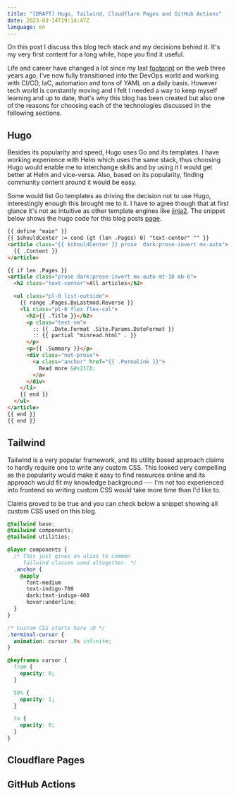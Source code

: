 ```yaml
---
title: "[DRAFT] Hugo, Tailwind, Cloudflare Pages and GitHub Actions"
date: 2023-03-14T19:14:47Z
language: en
---
```


On this post I discuss this blog tech stack and my decisions behind it. It's my very first content for a long while, hope you find it useful.

<!--more-->

Life and career have changed a lot since my last [footprint](https://medium.com/sysvale/iac-infraestrutura-como-c%C3%B3digo-c514a869b88d) on the web three years ago, I've now fully transitioned into the DevOps world and working with CI/CD, IaC, automation and tons of YAML on a daily basis. However tech world is constantly moving and I felt I needed a way to keep myself learning and up to date, that's why this blog has been created but also one of the reasons for choosing each of the technologies discussed in the following sections.

## Hugo

Besides its popularity and speed, Hugo uses Go and its templates. I have working experience with Helm which uses the same stack, thus choosing Hugo would enable me to interchange skills and by using it I would get better at Helm and vice-versa. Also, based on its popularity, finding community content around it would be easy.

Some would list Go templates as driving the decision not to use Hugo, interestingly enough this brought me to it. I have to agree though that at first glance it's not as intuitive as other template engines like [jinja2](https://jinja.palletsprojects.com/en/3.1.x/templates/). The snippet below shows the hugo code for this blog posts [page](/blog).

```html
{{ define "main" }}
{{ $shouldCenter := cond (gt (len .Pages) 0) "text-center" "" }}
<article class="{{ $shouldCenter }} prose  dark:prose-invert mx-auto">
  {{ .Content }}
</article>

{{ if len .Pages }}
<article class="prose dark:prose-invert mx-auto mt-10 mb-6">
  <h2 class="text-center">All articles</h2>

  <ul class="pl-0 list-outside">
    {{ range .Pages.ByLastmod.Reverse }}
    <li class="pl-0 flex flex-col">
      <h2>{{ .Title }}</h2>
      <p class="text-sm">
        :: {{ .Date.Format .Site.Params.DateFormat }}
        :: {{ partial "minread.html" . }}
      </p>
      <p>{{ .Summary }}</p>
      <div class="not-prose">
        <a class="anchor" href="{{ .Permalink }}">
          Read more &#x21C0;
        </a>
      </div>
    </li>
    {{ end }}
  </ul>
</article>
{{ end }}
{{ end }}
```

## Tailwind

Tailwind is a very popular framework, and its utility based approach claims to hardly require one to write any custom CSS. This looked very compelling as the popularity would make it easy to find resources online and its approach would fit my knowledge background --- I'm not too experienced into frontend so writing custom CSS would take more time than I'd like to.

Claims proved to be true and you can check below a snippet showing all custom CSS used on this blog.

```scss
@tailwind base;
@tailwind components;
@tailwind utilities;

@layer components {
  /* This just gives an alias to common
     Tailwind classes used altogether. */
  .anchor {
    @apply
      font-medium
      text-indigo-700
      dark:text-indigo-400
      hover:underline;
  }
}

/* Custom CSS starts here :D */
.terminal-cursor {
  animation: cursor .8s infinite;
}

@keyframes cursor {
  from {
    opacity: 0;
  }

  50% {
    opacity: 1;
  }

  to {
    opacity: 0;
  }
}
```

## Cloudflare Pages

## GitHub Actions
